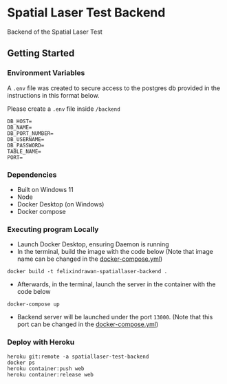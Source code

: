 # Spatial Laser Test Backend

Backend of the Spatial Laser Test

## Getting Started

### Environment Variables

A `.env` file was created to secure access to the postgres db provided in the instructions in this format below.

Please create a `.env` file inside `/backend`
```
DB_HOST=
DB_NAME=
DB_PORT_NUMBER=
DB_USERNAME=
DB_PASSWORD=
TABLE_NAME=
PORT=
```

### Dependencies

* Built on Windows 11
* Node
* Docker Desktop (on Windows)  
* Docker compose

### Executing program Locally
* Launch Docker Desktop, ensuring Daemon is running
* In the terminal, build the image with the code below (Note that image name can be changed in the [docker-compose.yml](./docker-compose.yml))
```
docker build -t felixindrawan-spatiallaser-backend .
```
* Afterwards, in the terminal, launch the server in the container with the code below 
```
docker-compose up
```
* Backend server will be launched under the port `13000`. (Note that this port can be changed in the [docker-compose.yml](./docker-compose.yml))

### Deploy with Heroku
```
heroku git:remote -a spatiallaser-test-backend
docker ps
heroku container:push web
heroku container:release web
```